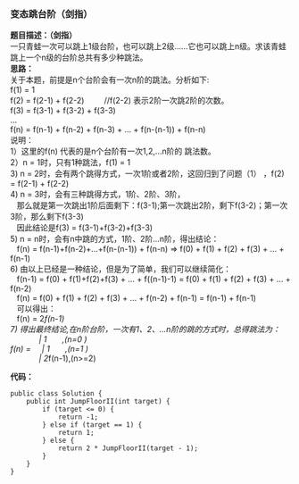 <a name="Bg7yZ"></a>
### 
<a name="CTq4M"></a>
### 变态跳台阶（剑指）
**题目描述：（剑指）**<br />一只青蛙一次可以跳上1级台阶，也可以跳上2级……它也可以跳上n级。求该青蛙跳上一个n级的台阶总共有多少种跳法。<br />**思路：**<br />关于本题，前提是n个台阶会有一次n阶的跳法。分析如下:<br />f(1) = 1<br />f(2) = f(2-1) + f(2-2)         //f(2-2) 表示2阶一次跳2阶的次数。<br />f(3) = f(3-1) + f(3-2) + f(3-3)<br />...<br />f(n) = f(n-1) + f(n-2) + f(n-3) + ... + f(n-(n-1)) + f(n-n)<br />说明：<br />1）这里的f(n) 代表的是n个台阶有一次1,2,...n阶的 跳法数。<br />2）n = 1时，只有1种跳法，f(1) = 1<br />3) n = 2时，会有两个跳得方式，一次1阶或者2阶，这回归到了问题（1） ，f(2) = f(2-1) + f(2-2)<br />4) n = 3时，会有三种跳得方式，1阶、2阶、3阶，<br />   那么就是第一次跳出1阶后面剩下：f(3-1);第一次跳出2阶，剩下f(3-2)；第一次3阶，那么剩下f(3-3)<br />   因此结论是f(3) = f(3-1)+f(3-2)+f(3-3)<br />5) n = n时，会有n中跳的方式，1阶、2阶...n阶，得出结论：<br />   f(n) = f(n-1)+f(n-2)+...+f(n-(n-1)) + f(n-n) => f(0) + f(1) + f(2) + f(3) + ... + f(n-1)<br />6) 由以上已经是一种结论，但是为了简单，我们可以继续简化：<br />   f(n-1) = f(0) + f(1)+f(2)+f(3) + ... + f((n-1)-1) = f(0) + f(1) + f(2) + f(3) + ... + f(n-2)<br />   f(n) = f(0) + f(1) + f(2) + f(3) + ... + f(n-2) + f(n-1) = f(n-1) + f(n-1)<br />   可以得出：<br />   f(n) = 2*f(n-1)<br />7) 得出最终结论,在n阶台阶，一次有1、2、...n阶的跳的方式时，总得跳法为：<br />             | 1       ,(n=0 )<br />f(n) =     | 1       ,(n=1 )<br />             | 2*f(n-1),(n>=2)

**代码：**
```
public class Solution {
    public int JumpFloorII(int target) {
        if (target <= 0) {
            return -1;
        } else if (target == 1) {
            return 1;
        } else {
            return 2 * JumpFloorII(target - 1);
        }
    }
}
```